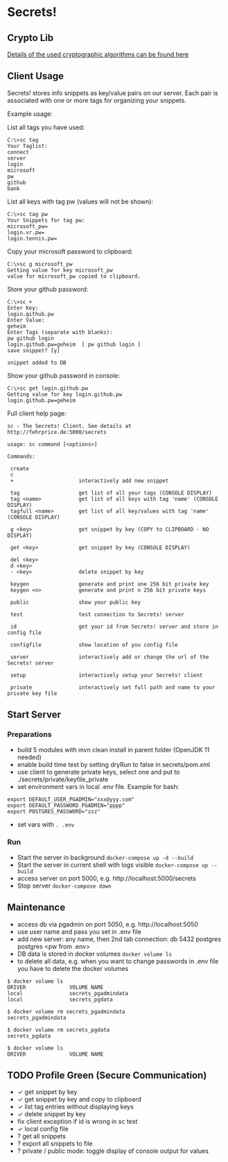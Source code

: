 # Secrets!

## Crypto Lib

[Details of the used cryptographic algorithms can be found here](README_CRYPTO.md)

## Client Usage

Secrets! stores info snippets as key/value pairs on our server. Each pair is associated with one or more tags for organizing your snippets.

Example usage:

List all tags you have used:  

```
C:\>sc tag
Your Taglist:
connect
server
login
microsoft
pw
github
bank
```
List all keys with tag pw (values will not be shown):  

```
C:\>sc tag pw
Your Snippets for tag pw:
microsoft_pw=
login.vr.pw=
login.tennis.pw=
```
Copy your microsoft password to clipboard:  

```
C:\>sc g microsoft_pw
Getting value for key microsoft_pw
value for microsoft_pw copied to clipboard.
```
Store your github password:  

```
C:\>sc +
Enter Key:
login.github.pw
Enter Value:
geheim
Enter Tags (separate with blanks):
pw github login
login.github.pw=geheim  [ pw github login ]
save snippet? [y]

snippet added to DB
```
Show your github password in console:  

```
C:\>sc get login.github.pw
Getting value for key login.github.pw
login.github.pw=geheim
```
Full client help page:

```
sc - The Secrets! Client. See details at http://fehrprice.de:5000/secrets

usage: sc command [<options>]

Commands:

 create
 c
 +                     interactively add new snippet

 tag                   get list of all your tags (CONSOLE DISPLAY)
 tag <name>            get list of all keys with tag 'name' (CONSOLE DISPLAY)
 tagfull <name>        get list of all key/values with tag 'name' (CONSOLE DISPLAY)

 g <key>               get snippet by key (COPY to CLIPBOARD - NO DISPLAY)

 get <key>             get snippet by key (CONSOLE DISPLAY)

 del <key>
 d <key>
 - <key>               delete snippet by key

 keygen                generate and print one 256 bit private key
 keygen <n>            generate and print n 256 bit private keys

 public                show your public key

 test                  test connection to Secrets! server

 id                    get your id from Secrets! server and store in config file

 configfile            show location of you config file

 server                interactively add or change the url of the Secrets! server

 setup                 interactively setup your Secrets! client

 private               interactively set full path and name to your private key file
```


## Start Server

### Preparations

 * build 5 modules with mvn clean install in parent folder (OpenJDK 11 needed)
 * enable build time test by setting dryRun to false in secrets/pom.xml
 * use client to generate private keys, select one and put to ./secrets/private/keyfile_private
 * set environment vars in local .env file. Example for bash:
```
export DEFAULT_USER_PGADMIN="xxx@yyy.com"
export DEFAULT_PASSWORD_PGADMIN="pppp"
export POSTGRES_PASSWORD="zzz"
```
 * set vars with ```. .env```
 
### Run

 * Start the server in background ```docker-compose up -d --build```
 * Start the server in current shell with logs visible ```docker-compose up --build```
 * access server on port 5000, e.g. http://localhost:5000/secrets
 * Stop server ```docker-compose down```
 
## Maintenance

 * access db via pgadmin on port 5050, e.g. http://localhost:5050
 * use user name and pass you set in .env file
 * add new server: any name, then 2nd tab connection: db 5432 postgres postgres \<pw from .env\>
 * DB data is stored in docker volumes ```docker volume ls```
 * to delete all data, e.g. when you want to change passwords in .env file you have to delete the docker volumes
```
$ docker volume ls
DRIVER              VOLUME NAME
local               secrets_pgadmindata
local               secrets_pgdata

$ docker volume rm secrets_pgadmindata
secrets_pgadmindata

$ docker volume rm secrets_pgdata
secrets_pgdata

$ docker volume ls
DRIVER              VOLUME NAME
```

## TODO Profile Green (Secure Communication)
 * &#x2713; get snippet by key
 * &#x2713; get snippet by key and copy to clipboard
 * &#x2713; list tag entries without displaying keys
 * &#x2713; delete snippet by key
 * fix client exception if id is wrong in sc test
 * &#x2713; local config file
 * ? get all snippets
 * ? export all snippets to file
 * ? private / public mode: toggle display of console output for values 
